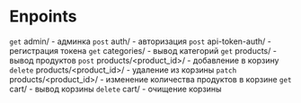 # Enpoints
```get``` admin/ - админка
```post``` auth/ - авторизация
```post``` api-token-auth/ - регистрация токена
```get``` categories/ - вывод категорий
```get``` products/ - вывод продуктов
```post``` products/<product_id>/ - добавление в корзину
```delete``` products/<product_id>/ - удаление из корзины
```patch``` products/<product_id>/ - изменение количества продуктов в корзине
```get``` cart/ - вывод корзины
```delete``` cart/ - очищение корзины